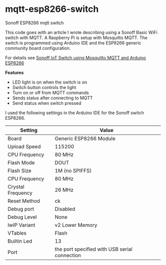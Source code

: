 # mqtt-esp8266-switch
Sonoff ESP8266 mqtt switch

This code goes with an article I wrote describing using a Sonoff Basic WiFi switch with MQTT. A Raspberry Pi is setup with Mosquitto MQTT. The switch is programmed using Arduino IDE and the ESP8266 generic community board configuration.

For details see [Sonoff IoT Switch using Mosquitto MQTT and Arduino ESP8266](http://tmblog.mwbinc.com/general/2018/02/11/sonoff-IoT-switch-using-MQTT-ESP8266.html)

**Features**

* LED light is on when the switch is on
* Switch button controls the light
* Turn on or off from MQTT commands
* Sends status after connecting to MQTT
* Send status when switch pressed

I used the following settings in the Arduino IDE for the Sonoff switch ESP8266.

| Setting | Value |
|------|---------|
| Board   | Generic ESP8266 Module |
| Upload Speed |  115200 |
| CPU Frequency |  80 MHz |
| Flash Mode |  DOUT |
| Flash Size |  1M (no SPIFFS) |
| CPU Frequency | 80 MHz |
| Crystal Frequency | 26 MHz |
| Reset Method |  ck |
| Debug port | Disabled |
| Debug Level | None |
| IwIP Variant | v2 Lower Memory |
| VTables | Flash |
| Builtin Led |  13 |
| Port |  the port specified with USB serial connection |

